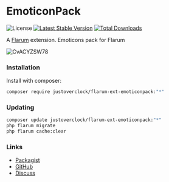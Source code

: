 # EmoticonPack

![License](https://img.shields.io/badge/license-MIT-blue.svg) [![Latest Stable Version](https://img.shields.io/packagist/v/justoverclock/flarum-ext-emoticonpack.svg)](https://packagist.org/packages/justoverclock/flarum-ext-emoticonpack) [![Total Downloads](https://img.shields.io/packagist/dt/justoverclock/flarum-ext-emoticonpack.svg)](https://packagist.org/packages/justoverclock/flarum-ext-emoticonpack)

A [Flarum](http://flarum.org) extension. Emoticons pack for Flarum

![CvACYZSW78](https://user-images.githubusercontent.com/79002016/124120147-b2c0b500-da73-11eb-9692-d018d446c06b.gif)


### Installation

Install with composer:

```sh
composer require justoverclock/flarum-ext-emoticonpack:"*"
```

### Updating

```sh
composer update justoverclock/flarum-ext-emoticonpack:"*"
php flarum migrate
php flarum cache:clear
```

### Links

- [Packagist](https://packagist.org/packages/justoverclock/flarum-ext-emoticonpack)
- [GitHub](https://github.com/justoverclock/flarum-ext-emoticonpack)
- [Discuss](https://discuss.flarum.org/d/PUT_DISCUSS_SLUG_HERE)
